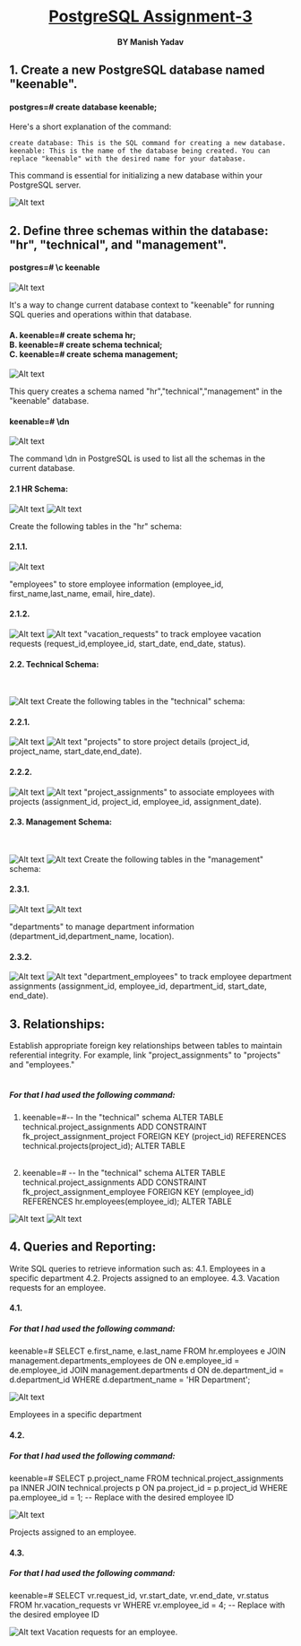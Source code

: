 
<center>

<h1><u> PostgreSQL Assignment-3</u></h1>
<h4>BY Manish Yadav</h4>

</center>


## 1. Create a new PostgreSQL database named "keenable".

<h4>postgres=# create database keenable;</h4>

<p>Here's a short explanation of the command:

    create database: This is the SQL command for creating a new database.
    keenable: This is the name of the database being created. You can replace "keenable" with the desired name for your database.

This command is essential for initializing a new database within your PostgreSQL server.</p>

![Alt text](<Screenshot from 2023-10-12 10-41-55.png>)


## 2. Define three schemas within the database: "hr", "technical", and "management".

#### postgres=# \c keenable 

![Alt text](connectingdb.png)
<p>It's a way to change  current database context to "keenable" for running SQL queries and operations within that database.</p>


<h4>A. keenable=# create schema hr; <br>B. keenable=# create schema technical;<br>C. keenable=# create schema management;
</h4>

![Alt text](sch.png)
<p>This query creates a schema named "hr","technical","management" in the "keenable" database.</p>

#### keenable=# \dn
![Alt text](schlist.png)

<p>The command \dn in PostgreSQL is used to list all the schemas in the current database. </p>

<p><h4>2.1 HR Schema:</h4>

![Alt text](hrtable.png)
![Alt text](<vc table.png>)

Create the following tables in the "hr" schema:<br>
<h4>2.1.1.</h4> 

![Alt text](<insert data.png>)

"employees" to store employee information (employee_id, first_name,last_name, email, hire_date).<br>
<h4>2.1.2.</h4> 

![Alt text](insertingvc.png)
![Alt text](vstablelist.png)
"vacation_requests" to track employee vacation requests (request_id,employee_id, start_date, end_date, status).</p>


<p> <h4>2.2. Technical Schema:</h4> <br>

![Alt text](pj.png)
Create the following tables in the "technical" schema:

<h4>2.2.1.</h4> 

![Alt text](pj1.png)
![Alt text](tc.png)
"projects" to store project details (project_id, project_name, start_date,end_date).<br>


<h4>2.2.2. </h4>

![Alt text](pj2.png)
![Alt text](pc.png)
"project_assignments" to associate employees with projects
(assignment_id, project_id, employee_id, assignment_date).
</p>


<p><h4>2.3. Management Schema:</h4><br>

![Alt text](dep1.png)
![Alt text](dep2.png)
Create the following tables in the "management" schema:<br>

<h4>2.3.1.</h4>

![Alt text](man1.png)
![Alt text](mg2.png)

 "departments" to manage department information (department_id,department_name, location).<br>

<h4>2.3.2.</h4> 

![Alt text](cc.png)
![Alt text](12.png)
"department_employees" to track employee department assignments
(assignment_id, employee_id, department_id, start_date, end_date).</p>

## 3. Relationships:
<p>
Establish appropriate foreign key relationships between tables to maintain
referential integrity. For example, link "project_assignments" to "projects" and
"employees."<br><br>

##### For that I had used the following command:
1. keenable=#-- In the "technical" schema
ALTER TABLE technical.project_assignments
ADD CONSTRAINT fk_project_assignment_project
FOREIGN KEY (project_id) REFERENCES technical.projects(project_id);
ALTER TABLE <br><br>

2. keenable=# -- In the "technical" schema
ALTER TABLE technical.project_assignments
ADD CONSTRAINT fk_project_assignment_employee
FOREIGN KEY (employee_id) REFERENCES hr.employees(employee_id);
ALTER TABLE




![Alt text](re.png)
![Alt text](re1.png)
</p>

## 4. Queries and Reporting:
<p>

Write SQL queries to retrieve information such as:
4.1. Employees in a specific department
4.2. Projects assigned to an employee.
4.3. Vacation requests for an employee.

<h4>4.1.</h4> 

##### For that I had used the following command:

keenable=# SELECT e.first_name, e.last_name
FROM hr.employees e
JOIN management.departments_employees de ON e.employee_id = de.employee_id
JOIN management.departments d ON de.department_id = d.department_id
WHERE d.department_name = 'HR Department';


![Alt text](yy.png)

Employees in a specific department
<h4>4.2.</h4>

##### For that I had used the following command:

keenable=# SELECT p.project_name
FROM technical.project_assignments pa
INNER JOIN technical.projects p ON pa.project_id = p.project_id
WHERE pa.employee_id = 1;  -- Replace with the desired employee ID


![Alt text](yy1.png)

Projects assigned to an employee.

<h4>4.3.</h4> 

##### For that I had used the following command:

keenable=# SELECT vr.request_id, vr.start_date, vr.end_date, vr.status
FROM hr.vacation_requests vr
WHERE vr.employee_id = 4;  -- Replace with the desired employee ID


![Alt text](yy2.png)
Vacation requests for an employee.</p>
